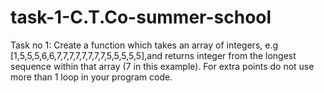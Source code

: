 # task-1-C.T.Co-summer-school
Task no 1: 
Create a function which takes an array of integers, e.g [1,5,5,5,6,6,7,7,7,7,7,7,7,7,5,5,5,5,5],and returns
integer from the longest sequence within that array (7 in this example).
For extra points do not use more than 1 loop in your program code.
